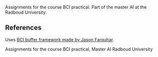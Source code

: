 Assignments for the course BCI practical. Part of the master AI at the Radboud University.


## References
Uses [BCI buffer framework made by Jason Farquhar](https://github.com/jadref/buffer_bci).

Assignments for the course BCI practical, Master AI Radboud University
